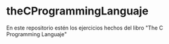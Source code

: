 # theCProgrammingLanguaje
En este repositorio estén los ejercicios hechos del libro "The C Programming Languaje"
